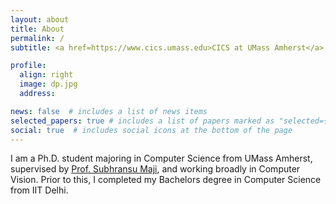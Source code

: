 ```yaml
---
layout: about
title: About
permalink: /
subtitle: <a href=https://www.cics.umass.edu>CICS at UMass Amherst</a>, Massachusetts, USA.

profile:
  align: right
  image: dp.jpg
  address:

news: false  # includes a list of news items
selected_papers: true # includes a list of papers marked as "selected={true}"
social: true  # includes social icons at the bottom of the page
---
```


I am a Ph.D. student majoring in Computer Science from UMass Amherst, supervised by <a href=https://people.cs.umass.edu/~smaji/>Prof. Subhransu Maji</a>, and working broadly in Computer Vision. Prior to this, I completed my Bachelors degree in Computer Science from IIT Delhi.

<!--  
I am a final year undergraduate majoring in Computer Science from IIT Delhi. Interested in pursuing research in the fields of AI and ML, I am actively looking for new ways to learn how to learn. 

My interest lies broadly in Deep Learning and Computer Vision. I was a Deep Learning Research Intern at Sony, Japan and a Research Intern at the University of Sheffield. I have worked on multiple research projects and publications exploring fields including adversarial robustness, zero/few shot learning, weak/semi supervised learning, instance segmentation and skill evaluation.

-->

